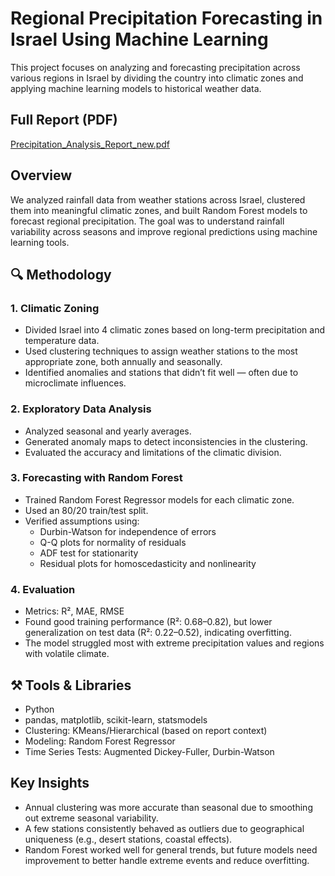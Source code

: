# Regional Precipitation Forecasting in Israel Using Machine Learning

This project focuses on analyzing and forecasting precipitation across various regions in Israel by dividing the country into climatic zones and applying machine learning models to historical weather data.

##  Full Report (PDF)

[Precipitation_Analysis_Report_new.pdf](./Precipitation_Analysis_Report_new.pdf)

##  Overview

We analyzed rainfall data from weather stations across Israel, clustered them into meaningful climatic zones, and built Random Forest models to forecast regional precipitation. The goal was to understand rainfall variability across seasons and improve regional predictions using machine learning tools.

## 🔍 Methodology

### 1. Climatic Zoning
- Divided Israel into 4 climatic zones based on long-term precipitation and temperature data.
- Used clustering techniques to assign weather stations to the most appropriate zone, both annually and seasonally.
- Identified anomalies and stations that didn’t fit well — often due to microclimate influences.

### 2. Exploratory Data Analysis
- Analyzed seasonal and yearly averages.
- Generated anomaly maps to detect inconsistencies in the clustering.
- Evaluated the accuracy and limitations of the climatic division.

### 3. Forecasting with Random Forest
- Trained Random Forest Regressor models for each climatic zone.
- Used an 80/20 train/test split.
- Verified assumptions using:
  - Durbin-Watson for independence of errors
  - Q-Q plots for normality of residuals
  - ADF test for stationarity
  - Residual plots for homoscedasticity and nonlinearity

### 4. Evaluation
- Metrics: R², MAE, RMSE
- Found good training performance (R²: 0.68–0.82), but lower generalization on test data (R²: 0.22–0.52), indicating overfitting.
- The model struggled most with extreme precipitation values and regions with volatile climate.

## ⚒ Tools & Libraries

- Python
- pandas, matplotlib, scikit-learn, statsmodels
- Clustering: KMeans/Hierarchical (based on report context)
- Modeling: Random Forest Regressor
- Time Series Tests: Augmented Dickey-Fuller, Durbin-Watson

## Key Insights

- Annual clustering was more accurate than seasonal due to smoothing out extreme seasonal variability.
- A few stations consistently behaved as outliers due to geographical uniqueness (e.g., desert stations, coastal effects).
- Random Forest worked well for general trends, but future models need improvement to better handle extreme events and reduce overfitting.

